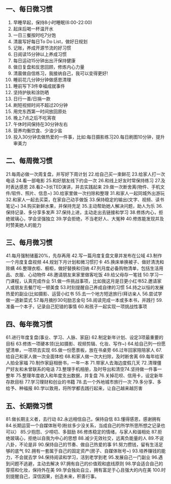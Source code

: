 ## 一、每日微习惯
1. 早睡早起，保持8小时睡眠(6:00-22:00)
2. 起床后喝一杯温开水
3. 一日三餐按时吃7分饱
4. 清晨写好每日To Do List，做好日规划
5. 记账，养成开源节流的好习惯
6. 日阅读15分钟以上养成习惯
7. 每日运动15分钟出出汗保持健康
8. 做日复盘和反思回顾，修炼内心力量
9. 清晨做自信练习，我接纳自己，我可以变得更好!
10. 睡前花几分钟分钟做感恩清理
11. 睡前写下3件幸福成就事件
12. 坚持护肤和涂防晒
13. 日行一善/日捐一款
14. 刷短视频时间不超过20分钟
15. 用完东西第一时间放回原处
16. 晚上7点之后不吃宵夜
17. 午休时间保持在30分钟左右
18. 营养均衡饮食、少油少盐
19. 投入30分钟去做热爱的一件事，比如:每日摄影练习20.每日刷图10分钟，提升审美力
## 二、每周微习惯
21.每周必做一次周复盘，并写好下周计划
22.给自己买一束鲜花
23.给家人打一次电话
24.看一部电影
25.和好朋友线下约会一次
26.和线上好友时常保持练习
27.及时表达感恩
28.看2~3长TED演讲，并去实践起来
29.做一次断舍离(物件、手机文件/软件、照片、信息~)
30.给家里做一次扫除和整理
31.和家人一起同城外出游玩
32.和家人一起去买菜，在家自己动手做饭
33.保持稳定的输出(文字、视频、读书笔记~)
34.购买新鲜水果，并保持充足
35.主动帮助她人解决问题，助人为乐
36.保持记录、多分享多发声
37.保持上进，主动走出去链接和学习
38.修炼内心，拒绝玻璃心，学会坚强独立
39.学会拒绝，不当老好人、大冤种
40.修炼能发现并及时赞美她人的能力
## 三、每月微习惯
41.每月强制储蓄20%，先存再用
42.写一篇月度复盘文章并发布在公域
43.制作一个月度复盘视频
44.规划下月计划和微习惯打卡
45.换床单换被子、做好清洗和除螨
46.整理衣柜、橱柜，做好替换和归纳
47.列月度必备购物清单，包括生活用品、衣服、心动物件
48.邀请朋友来家里做客吃饭
49.给父母存一笔钱
50.学习一门课程，认真完成作业
51.做一件挑战事项，比如我这月是日更小红书52.邀请家人或朋友去餐厅吃一顿美食
53.时刻提醒自己养成自律的习惯
54.持之以恒的发展热爱的副业(比如摄影、运营小红书
55.去一个地方短途旅行/拜访亲人
56.尝试学做一道新菜式
57.每月摘抄30句励志金句
58.阅读完成一本或多本书，并践行
59.准备一个本子，记录自己犯错的事情
60.和孩子一起实现一项挑战性事项
## 四、每年微习惯
61.进行年度复盘(事业、学习、人脉、家庭)
62.制定新年计划、设定3项最重要的目标
63.修炼一项硬本领(比如摄影、视频剪辑、化妆、写作~)
64.给自己列一份愿望清单，一项项去实现
65.做一份愿景板，放在书桌旁
66.过年回家陪陪家人
67.给自己和家人做一次全面体检
68.和家人做一次大扫除，及时断舍离
69.每年给家人拍全家福
70.制作家庭相册书，一年一本
71.带家人去海边度假几天
72.清理僵尸好友和未曾联系的电话
73.整理手机相册，及时导出和清空74.坚持做一件事一整年
75.整理年度收入和年度支出数据，并复盘
76.关掉花呗、信用卡，设定新年存款目标
77.学习理财和创业的书籍
78.去一个外地城市旅行一次
79.多分享、多给予、种福报
80.学以致用，将所学都去践行起来，让自己越来越厉害
## 五、长期微习惯
81.做长期主义者，去行动
82.永远相信自己，保持自信
83.懂得感恩，感谢拥有
84.长期运营一个自媒体账号(粉丝多少没关系，当成自己的所学所思所想之记录也可以）
85.少抱怨、少唠叨、多鼓励
86.修炼稳定的情绪，与家人和谐相处
87.拒绝玻璃心，拒绝以自我为中心的思想
88.减少无效社交，远离负能量的人
89.不说八卦，不论是非
90.保持自己的节奏、做自己热爱的事
91.努力攒钱，留有生活足够的底气
92.拥有一套属于自己的固定资产(房子、自媒体账号~)
93.培养赚钱的能力，不会就去学
94.保持阅读和学习，活到老学到老
95.发展自己一门副业
96.遇到问题不逃避，主动去解决
97.拥有自己的价值观和底线原则
98.学会适合自己的穿搭和化妆，保持外在美
99.学会独处自立，拥有富足于心且强大的内在美
100.时刻提醒自己，深信因果，创造未来，积善行事。
